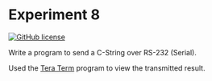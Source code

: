 # Experiment 8

[![GitHub license](https://img.shields.io/badge/license-MIT-blue.svg)](https://raw.githubusercontent.com/nextseto/Operating-Systems-Experiments/master/LICENSE)

Write a program to send a C-String over RS-232 (Serial).

Used the [Tera Term](https://ttssh2.osdn.jp/index.html.en) program to view the transmitted result.